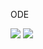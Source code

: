 ODE

<img src="https://latex.codecogs.com/svg.latex?\Large&space;\frac{\mathrm{d}x}{\mathrm{d}t}=k_{1}S+k_{2}y_{p}-k_{3}x" />
<img src="https://latex.codecogs.com/svg.latex?\Large&space;\frac{\mathrm{d}y}{\mathrm{d}t}=k_{4}x\frac{Y-y_{p}}{K_{4}+Y-y_{p}}-\frac{k_{5}Ey_{p}}{K_{5}+y_{p}}" />
